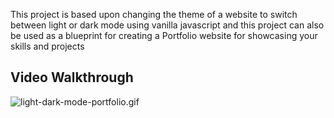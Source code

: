 <p>This project is based upon changing the theme of a website to switch between light or dark mode using vanilla javascript and this project can also be used as a blueprint for creating a Portfolio website for showcasing your skills and projects</p>

<h2>Video Walkthrough</h2>

<img src="./img/light-dark-mode-portfolio.gif" alt="light-dark-mode-portfolio.gif">
